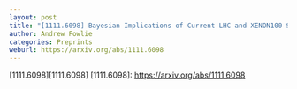 ```yaml
---
layout: post
title: "[1111.6098] Bayesian Implications of Current LHC and XENON100 Search Limits for the Constrained MSSM"
author: Andrew Fowlie
categories: Preprints
weburl: https://arxiv.org/abs/1111.6098
---
```


[1111.6098][1111.6098]
[1111.6098]: https://arxiv.org/abs/1111.6098
